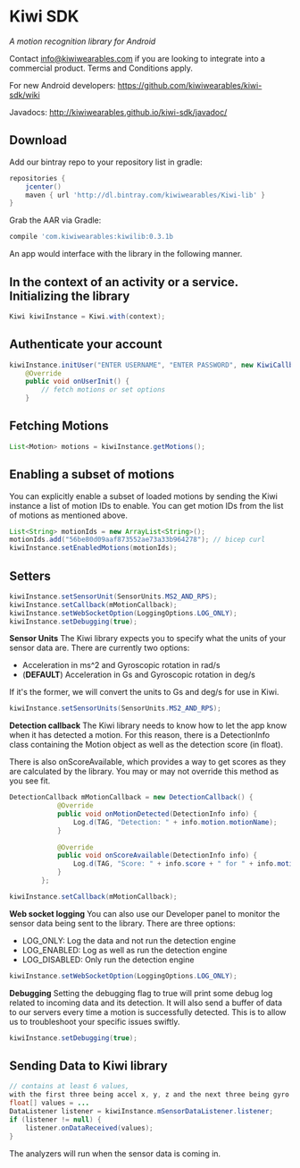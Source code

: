 Kiwi SDK
========
*A motion recognition library for Android*

Contact info@kiwiwearables.com if you are looking to integrate into a commercial product. Terms and Conditions apply.

For new Android developers: https://github.com/kiwiwearables/kiwi-sdk/wiki

Javadocs: http://kiwiwearables.github.io/kiwi-sdk/javadoc/

Download
--------
Add our bintray repo to your repository list in gradle:
```groovy
repositories {
    jcenter()
    maven { url 'http://dl.bintray.com/kiwiwearables/Kiwi-lib' }
}
```

Grab the AAR via Gradle:
```groovy
compile 'com.kiwiwearables:kiwilib:0.3.1b
```


An app would interface with the library in the following manner.

In the context of an activity or a service.
Initializing the library
------------------------
```java
Kiwi kiwiInstance = Kiwi.with(context);
```

Authenticate your account
-------------------------
```java
kiwiInstance.initUser("ENTER USERNAME", "ENTER PASSWORD", new KiwiCallback() {
    @Override
    public void onUserInit() {
        // fetch motions or set options
    }
```

Fetching Motions
----------------
```java
List<Motion> motions = kiwiInstance.getMotions();
```

Enabling a subset of motions
----------------------------
You can explicitly enable a subset of loaded motions by sending the Kiwi instance a list of motion IDs to enable. You can get motion IDs from the list of motions as mentioned above.

```java
List<String> motionIds = new ArrayList<String>();
motionIds.add("56be80d09aaf873552ae73a33b964278"); // bicep curl
kiwiInstance.setEnabledMotions(motionIds);
```

Setters
-------
```java
kiwiInstance.setSensorUnit(SensorUnits.MS2_AND_RPS);
kiwiInstance.setCallback(mMotionCallback);
kiwiInstance.setWebSocketOption(LoggingOptions.LOG_ONLY);
kiwiInstance.setDebugging(true);
```

**Sensor Units**
The Kiwi library expects you to specify what the units of your sensor data are. There are currently two options:
* Acceleration in ms^2 and Gyroscopic rotation in rad/s
* (**DEFAULT**) Acceleration in Gs and Gyroscopic rotation in deg/s

If it's the former, we will convert the units to Gs and deg/s for use in Kiwi.

```java
kiwiInstance.setSensorUnits(SensorUnits.MS2_AND_RPS);
```

**Detection callback**
The Kiwi library needs to know how to let the app know when it has detected a motion. For this reason, there is a DetectionInfo class containing the Motion object as well as the detection score (in float).

There is also onScoreAvailable, which provides a way to get scores as they are calculated by the library. You may or may not override this method as you see fit.

```java
DetectionCallback mMotionCallback = new DetectionCallback() {
            @Override
            public void onMotionDetected(DetectionInfo info) {
                Log.d(TAG, "Detection: " + info.motion.motionName);
            }
            
            @Override
            public void onScoreAvailable(DetectionInfo info) {
                Log.d(TAG, "Score: " + info.score + " for " + info.motion.motionName);
            }
        };

kiwiInstance.setCallback(mMotionCallback);
```


**Web socket logging**
You can also use our Developer panel to monitor the sensor data being sent to the library. There are three options: 
* LOG_ONLY: Log the data and not run the detection engine
* LOG_ENABLED: Log as well as run the detection engine
* LOG_DISABLED: Only run the detection engine

```java
kiwiInstance.setWebSocketOption(LoggingOptions.LOG_ONLY);
```

**Debugging**
Setting the debugging flag to true will print some debug log related to incoming data and its detection. It will also send a buffer of data to our servers every time a motion is successfully detected. This is to allow us to troubleshoot your specific issues swiftly.

```java
kiwiInstance.setDebugging(true);
```

Sending Data to Kiwi library
----------------------------
```java
// contains at least 6 values, 
with the first three being accel x, y, z and the next three being gyro x, y, z
float[] values = ...
DataListener listener = kiwiInstance.mSensorDataListener.listener;
if (listener != null) {
    listener.onDataReceived(values);
}
```

The analyzers will run when the sensor data is coming in.
